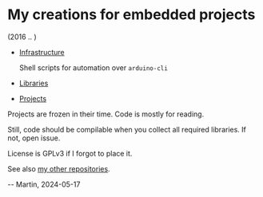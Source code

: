# My creations for embedded projects

(2016 .. )

* [Infrastructure][acli]

  Shell scripts for automation over `arduino-cli`

* [Libraries](Parts)
* [Projects](Ships)

Projects are frozen in their time. Code is mostly for reading.

Still, code should be compilable when you collect all required libraries.
If not, open issue.

License is GPLv3 if I forgot to place it.

See also [my other repositories][repos].

-- Martin, 2024-05-17

[acli]: https://github.com/martin-eden/Bash-ArduinoCliWrappers
[repos]: https://github.com/martin-eden/contents
